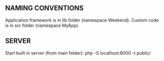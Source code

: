 ## NAMING CONVENTIONS
Application framework is in lib folder (namespace Weekend).
Custom code is in src folder (namespace MyApp).


## SERVER
Start built in server (from main folder):
php -S localhost:8000 -t public/